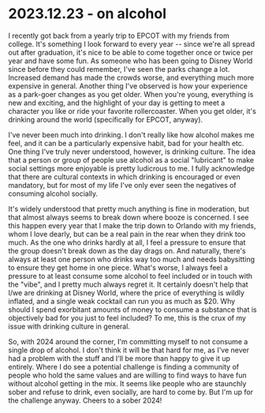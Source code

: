 # 2023.12.23 - on alcohol
I recently got back from a yearly trip to EPCOT with my friends from college. It's something I look forward to every year -- since we're all spread out after graduation, it's nice to be able to come together once or twice per year and have some fun. As someone who has been going to Disney World since before they could remember, I've seen the parks change a lot. Increased demand has made the crowds worse, and everything much more expensive in general. Another thing I've observed is how your experience as a park-goer changes as you get older. When you're young, everything is new and exciting, and the highlight of your day is getting to meet a character you like or ride your favorite rollercoaster. When you get older, it's drinking around the world (specifically for EPCOT, anyway).

I've never been much into drinking. I don't really like how alcohol makes me feel, and it can be a particularly expensive habit, bad for your health etc. One thing I've truly never understood, however, is drinking culture. The idea that a person or group of people use alcohol as a social "lubricant" to make social settings more enjoyable is pretty ludicrous to me. I fully acknowledge that there are cultural contexts in which drinking is encouraged or even mandatory, but for most of my life I've only ever seen the negatives of consuming alcohol socially.

It's widely understood that pretty much anything is fine in moderation, but that almost always seems to break down where booze is concerned. I see this happen every year that I make the trip down to Orlando with my friends, whom I love dearly, but can be a real pain in the rear when they drink too much. As the one who drinks hardly at all, I feel a pressure to ensure that the group doesn't break down as the day drags on. And naturally, there's always at least one person who drinks way too much and needs babysitting to ensure they get home in one piece. What's worse, I always feel a pressure to at least consume some alcohol to feel included or in touch with the "vibe", and I pretty much always regret it. It certainly doesn't help that I/we are drinking at Disney World, where the price of everything is wildly inflated, and a single weak cocktail can run you as much as $20. Why should I spend exorbitant amounts of money to consume a substance that is objectively bad for you just to feel included? To me, this is the crux of my issue with drinking culture in general.

So, with 2024 around the corner, I'm committing myself to not consume a single drop of alcohol. I don't think it will be that hard for me, as I've never had a problem with the stuff and I'll be more than happy to give it up entirely. Where I do see a potential challenge is finding a community of people who hold the same values and are willing to find ways to have fun without alcohol getting in the mix. It seems like people who are staunchly sober and refuse to drink, even socially, are hard to come by. But I'm up for the challenge anyway. Cheers to a sober 2024!